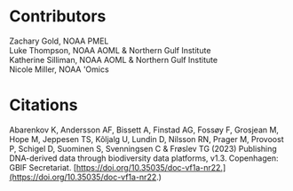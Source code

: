 # Contributors
Zachary Gold, NOAA PMEL  
Luke Thompson, NOAA AOML & Northern Gulf Institute  
Katherine Silliman, NOAA AOML & Northern Gulf Institute  
Nicole Miller, NOAA 'Omics 

# Citations

Abarenkov K, Andersson AF, Bissett A, Finstad AG, Fossøy F, Grosjean M, Hope M, Jeppesen TS, Kõljalg U, Lundin D, Nilsson RN, Prager M, Provoost P, Schigel D, Suominen S, Svenningsen C & Frøslev TG (2023) Publishing DNA-derived data through biodiversity data platforms, v1.3. Copenhagen: GBIF Secretariat. [https://doi.org/10.35035/doc-vf1a-nr22.](https://doi.org/10.35035/doc-vf1a-nr22.)
